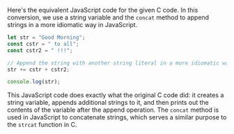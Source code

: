  Here's the equivalent JavaScript code for the given C code. In this conversion, we use a string variable and the `concat` method to append strings in a more idiomatic way in JavaScript.

```javascript
let str = "Good Morning";
const cstr = " to all";
const cstr2 = " !!!";

// Append the string with another string literal in a more idiomatic way
str += cstr + cstr2;

console.log(str);
```

This JavaScript code does exactly what the original C code did: it creates a string variable, appends additional strings to it, and then prints out the contents of the variable after the append operation. The `concat` method is used in JavaScript to concatenate strings, which serves a similar purpose to the `strcat` function in C.

